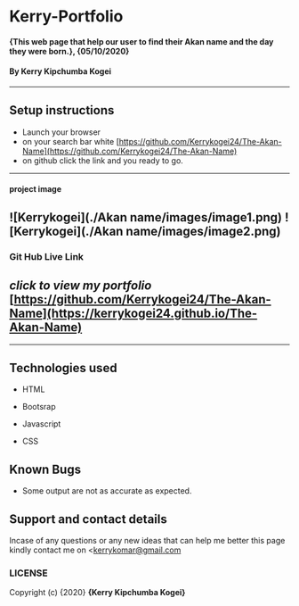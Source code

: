 # Kerry-Portfolio
#### {This web page that help our user to find their Akan name and the day they were born.}, {05/10/2020}
#### By **Kerry Kipchumba Kogei**    
---
## Setup instructions
* Launch your browser
* on your search bar white [https://github.com/Kerrykogei24/The-Akan-Name](https://github.com/Kerrykogei24/The-Akan-Name)
* on github click the link and you ready to go.
---
#### project image
![Kerrykogei](./Akan name/images/image1.png)
![Kerrykogei](./Akan name/images/image2.png)
---
### Git Hub Live Link
*click to view my portfolio*
[https://github.com/Kerrykogei24/The-Akan-Name](https://kerrykogei24.github.io/The-Akan-Name)
---
---
## Technologies used
* HTML

* Bootsrap

* Javascript

* CSS


## Known Bugs
* Some output are not as accurate as expected.

## Support and contact details
Incase of any questions or any new ideas that can help me better this page kindly contact me on <kerrykomar@gmail.com

### LICENSE
 <MIT LICENSE>
 
Copyright (c) {2020} **{Kerry Kipchumba Kogei}**




